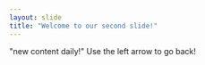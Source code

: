 ```yaml
---
layout: slide
title: "Welcome to our second slide!"
---
```

"new content daily!"
Use the left arrow to go back!
